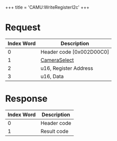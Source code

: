 +++
title = 'CAMU:WriteRegisterI2c'
+++

# Request

| Index Word | Description                                             |
|------------|---------------------------------------------------------|
| 0          | Header code \[0x002D00C0\]                              |
| 1          | [CameraSelect](Camera_Services#cameraselect "wikilink") |
| 2          | u16, Register Address                                   |
| 3          | u16, Data                                               |

# Response

| Index Word | Description |
|------------|-------------|
| 0          | Header code |
| 1          | Result code |
